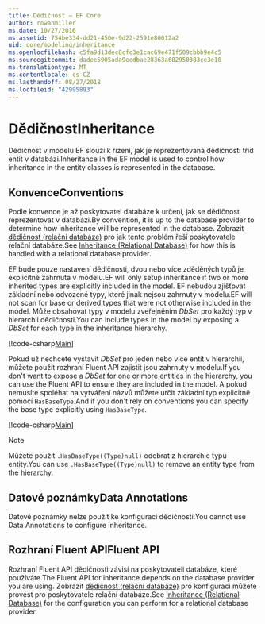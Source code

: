 ```yaml
---
title: Dědičnost – EF Core
author: rowanmiller
ms.date: 10/27/2016
ms.assetid: 754be334-dd21-450e-9d22-2591e80012a2
uid: core/modeling/inheritance
ms.openlocfilehash: c5fa9d13dec8cfc3e1cac69e471f509cbbb9e4c5
ms.sourcegitcommit: dadee5905ada9ecdbae28363a682950383ce3e10
ms.translationtype: MT
ms.contentlocale: cs-CZ
ms.lasthandoff: 08/27/2018
ms.locfileid: "42995893"
---
```

# <a name="inheritance"></a><span data-ttu-id="dbfae-102">Dědičnost</span><span class="sxs-lookup"><span data-stu-id="dbfae-102">Inheritance</span></span>

<span data-ttu-id="dbfae-103">Dědičnost v modelu EF slouží k řízení, jak je reprezentovaná dědičnosti tříd entit v databázi.</span><span class="sxs-lookup"><span data-stu-id="dbfae-103">Inheritance in the EF model is used to control how inheritance in the entity classes is represented in the database.</span></span>

## <a name="conventions"></a><span data-ttu-id="dbfae-104">Konvence</span><span class="sxs-lookup"><span data-stu-id="dbfae-104">Conventions</span></span>

<span data-ttu-id="dbfae-105">Podle konvence je až poskytovatel databáze k určení, jak se dědičnost reprezentovat v databázi.</span><span class="sxs-lookup"><span data-stu-id="dbfae-105">By convention, it is up to the database provider to determine how inheritance will be represented in the database.</span></span> <span data-ttu-id="dbfae-106">Zobrazit [dědičnost (relační databáze)](relational/inheritance.md) pro jak tento problém řeší poskytovatele relační databáze.</span><span class="sxs-lookup"><span data-stu-id="dbfae-106">See [Inheritance (Relational Database)](relational/inheritance.md) for how this is handled with a relational database provider.</span></span>

<span data-ttu-id="dbfae-107">EF bude pouze nastavení dědičnosti, dvou nebo více zděděných typů je explicitně zahrnuta v modelu.</span><span class="sxs-lookup"><span data-stu-id="dbfae-107">EF will only setup inheritance if two or more inherited types are explicitly included in the model.</span></span> <span data-ttu-id="dbfae-108">EF nebudou zjišťovat základní nebo odvozené typy, které jinak nejsou zahrnuty v modelu.</span><span class="sxs-lookup"><span data-stu-id="dbfae-108">EF will not scan for base or derived types that were not otherwise included in the model.</span></span> <span data-ttu-id="dbfae-109">Může obsahovat typy v modelu zveřejněním *DbSet<TEntity>*  pro každý typ v hierarchii dědičnosti.</span><span class="sxs-lookup"><span data-stu-id="dbfae-109">You can include types in the model by exposing a *DbSet<TEntity>* for each type in the inheritance hierarchy.</span></span>

[!code-csharp[Main](../../../samples/core/Modeling/Conventions/Samples/InheritanceDbSets.cs?highlight=3-4&name=Model)]

<span data-ttu-id="dbfae-110">Pokud už nechcete vystavit *DbSet<TEntity>*  pro jeden nebo více entit v hierarchii, můžete použít rozhraní Fluent API zajistit jsou zahrnuty v modelu.</span><span class="sxs-lookup"><span data-stu-id="dbfae-110">If you don't want to expose a *DbSet<TEntity>* for one or more entities in the hierarchy, you can use the Fluent API to ensure they are included in the model.</span></span>
<span data-ttu-id="dbfae-111">A pokud nemusíte spoléhat na vytváření názvů můžete určit základní typ explicitně pomocí `HasBaseType`.</span><span class="sxs-lookup"><span data-stu-id="dbfae-111">And if you don't rely on conventions you can specify the base type explicitly using `HasBaseType`.</span></span>

[!code-csharp[Main](../../../samples/core/Modeling/Conventions/Samples/InheritanceModelBuilder.cs?highlight=7&name=Context)]

> [!NOTE]
> <span data-ttu-id="dbfae-112">Můžete použít `.HasBaseType((Type)null)` odebrat z hierarchie typu entity.</span><span class="sxs-lookup"><span data-stu-id="dbfae-112">You can use `.HasBaseType((Type)null)` to remove an entity type from the hierarchy.</span></span>

## <a name="data-annotations"></a><span data-ttu-id="dbfae-113">Datové poznámky</span><span class="sxs-lookup"><span data-stu-id="dbfae-113">Data Annotations</span></span>

<span data-ttu-id="dbfae-114">Datové poznámky nelze použít ke konfiguraci dědičnosti.</span><span class="sxs-lookup"><span data-stu-id="dbfae-114">You cannot use Data Annotations to configure inheritance.</span></span>

## <a name="fluent-api"></a><span data-ttu-id="dbfae-115">Rozhraní Fluent API</span><span class="sxs-lookup"><span data-stu-id="dbfae-115">Fluent API</span></span>

<span data-ttu-id="dbfae-116">Rozhraní Fluent API dědičnosti závisí na poskytovateli databáze, které používáte.</span><span class="sxs-lookup"><span data-stu-id="dbfae-116">The Fluent API for inheritance depends on the database provider you are using.</span></span> <span data-ttu-id="dbfae-117">Zobrazit [dědičnost (relační databáze)](relational/inheritance.md) pro konfiguraci můžete provést pro poskytovatele relační databáze.</span><span class="sxs-lookup"><span data-stu-id="dbfae-117">See [Inheritance (Relational Database)](relational/inheritance.md) for the configuration you can perform for a relational database provider.</span></span>

